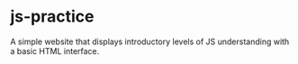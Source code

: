 # js-practice
A simple website that displays introductory levels of JS understanding with a basic HTML interface.

